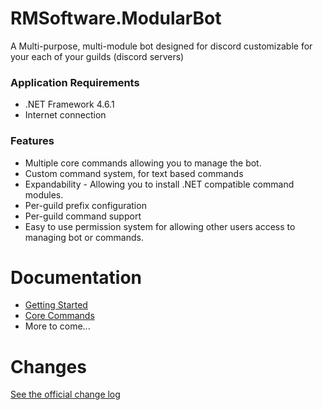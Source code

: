 # RMSoftware.ModularBot
A Multi-purpose, multi-module bot designed for discord customizable for your each of your guilds (discord servers)

### Application Requirements
* .NET Framework 4.6.1
* Internet connection

### Features
* Multiple core commands allowing you to manage the bot.
* Custom command system, for text based commands
* Expandability - Allowing you to install .NET compatible command modules.
* Per-guild prefix configuration
* Per-guild command support
* Easy to use permission system for allowing other users access to managing bot or commands.


# Documentation
* [Getting Started](https://github.com/rmsoftware-development/RMSoftware.ModularBot/blob/v2/doc/setup.md)
* [Core Commands](https://github.com/rmsoftware-development/RMSoftware.ModularBot/tree/v2/doc/Core-Commands)
* More to come...

# Changes
[See the official change log](https://rmsoftware.org/modularbot/version-history.php)
